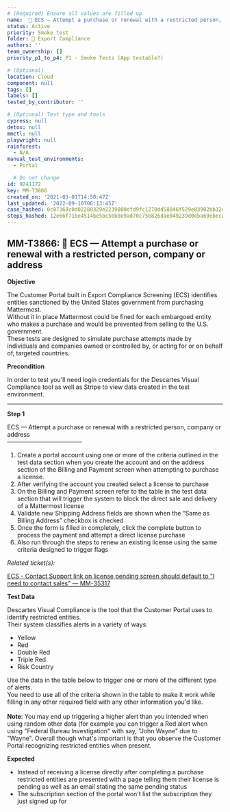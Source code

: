 ```yaml
---
# (Required) Ensure all values are filled up
name: '🚫 ECS — Attempt a purchase or renewal with a restricted person, company or address'
status: Active
priority: Smoke test
folder: 🚫 Export Compliance
authors: ''
team_ownership: []
priority_p1_to_p4: P1 - Smoke Tests (App testable?)

# (Optional)
location: Cloud
component: null
tags: []
labels: []
tested_by_contributor: ''

# (Optional) Test type and tools
cypress: null
detox: null
mmctl: null
playwright: null
rainforest:
  - N/A
manual_test_environments:
  - Portal

  # Do not change
id: 9241172
key: MM-T3866
created_on: '2021-03-01T14:50:47Z'
last_updated: '2022-09-10T06:13:45Z'
case_hashed: 0c87368c0d02280329e2239800dfd9fc1270dd58846f529e83902bb32e9c06859bb06016b2b7b55e660ac508b7e7ee2d
steps_hashed: 12e66f71be4514be5bc5bb8e9ad70c75b826dae049239d0eba69ebeca068d4cede01e1012a5e7b3a080ad9848733d87b
---
```


<!-- (Auto-generated) Based on frontmatter's "key" and "name" -->

## MM-T3866: 🚫 ECS — Attempt a purchase or renewal with a restricted person, company or address

**Objective**

The Customer Portal built in Export Compliance Screening (ECS) identifies entities sanctioned by the United States government from purchasing Mattermost.\
Without it in place Mattermost could be fined for each embargoed entity who makes a purchase and would be prevented from selling to the U.S. government.\
These tests are designed to simulate purchase attempts made by individuals and companies owned or controlled by, or acting for or on behalf of, targeted countries.

**Precondition**

In order to test you'll need login credentials for the Descartes Visual Compliance tool as well as Stripe to view data created in the test environment.

---

**Step 1**

ECS — Attempt a purchase or renewal with a restricted person, company or address\
–––––––––––––––––––––––––

1. Create a portal account using one or more of the criteria outlined in the test data section when you create the account and on the address section of the Billing and Payment screen when attempting to purchase a license.
2. After verifying the account you created select a license to purchase
3. On the Billing and Payment screen refer to the table in the test data section that will trigger the system to block the direct sale and delivery of a Mattermost license
4. Validate new Shipping Address fields are shown when the “Same as Billing Address” checkbox is checked
5. Once the form is filled in completely, click the complete button to process the payment and attempt a direct license purchase
6. Also run through the steps to renew an existing license using the same criteria designed to trigger flags

_Related ticket(s):_

[ECS - Contact Support link on license pending screen should default to "I need to contact sales" — MM-35317](https://mattermost.atlassian.net/browse/MM-35317)

**Test Data**

Descartes Visual Compliance is the tool that the Customer Portal uses to identify restricted entities.\
Their system classifies alerts in a variety of ways:

- Yellow
- Red
- Double Red
- Triple Red
- Risk Country

Use the data in the table below to trigger one or more of the different type of alerts.\
You need to use all of the criteria shown in the table to make it work while filling in any other required field with any other information you'd like.\
\
**Note**: You may end up triggering a higher alert than you intended when using random other data (for example you can trigger a Red alert when using "Federal Bureau Investigation" with say, "John Wayne" due to "Wayne". Overall though what's important is that you observe the Customer Portal recognizing restricted entities when present.

**Expected**

- Instead of receiving a license directly after completing a purchase restricted entities are presented with a page telling them their license is pending as well as an email stating the same pending status
- The subscription section of the portal won't list the subscription they just signed up for
